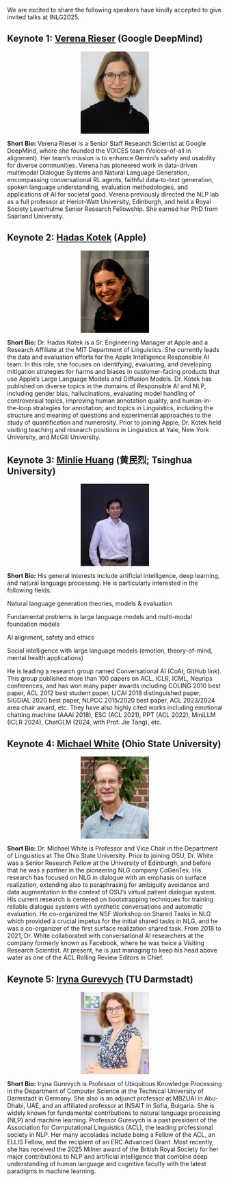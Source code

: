 We are excited to share the following speakers have kindly accepted to give invited talks at INLG2025.

## Keynote 1: [Verena Rieser](https://uk.linkedin.com/in/verena-rieser-3590b86?trk=public_post-text) (Google DeepMind)
<img src="/static/images/verena_rieser.jpg" class="rounded" style="display:block;margin: auto; height: 12rem; width: 10rem; object-fit: cover;" />
<!-- **Time:** TBA -->

<!-- **Title:** TBA -->

<!-- **Abstract:** TBA -->

**Short Bio:** Verena Rieser is a Senior Staff Research Scientist at Google DeepMind, where she founded the VOICES team (Voices-of-all in alignment). Her team’s mission is to enhance Gemini’s safety and usability for diverse communities.  Verena has pioneered work in data-driven multimodal Dialogue Systems and Natural Language Generation, encompassing conversational RL agents, faithful data-to-text generation, spoken language understanding, evaluation methodologies, and applications of AI for societal good. Verena previously directed the NLP lab as a full professor at Heriot-Watt University, Edinburgh, and held a Royal Society Leverhulme Senior Research Fellowship. She earned her PhD from Saarland University. 

## Keynote 2: [Hadas Kotek](https://www.linkedin.com/in/hadas-kotek-phd?trk=public_post-text) (Apple)
<img src="/static/images/hadas_kotek.jpg" class="rounded" style="display:block;margin: auto; height: 12rem; width: 10rem; object-fit: cover;" />

<!-- **Time:** TBA -->

<!-- **Title:** TBA -->

<!-- **Abstract:** TBA -->

**Short Bio:** Dr. Hadas Kotek is a Sr. Engineering Manager at Apple and a Research Affiliate at the MIT Department of Linguistics. She currently leads the data and evaluation efforts for the Apple Intelligence Responsible AI team. In this role, she focuses on identifying, evaluating, and developing mitigation strategies for harms and biases in customer-facing products that use Apple’s Large Language Models and Diffusion Models. Dr. Kotek has published on diverse topics in the domains of Responsible AI and NLP, including gender bias, hallucinations, evaluating model handling of controversial topics, improving human annotation quality, and human-in-the-loop strategies for annotation; and topics in Linguistics, including the structure and meaning of questions and experimental approaches to the study of quantification and numerosity. Prior to joining Apple, Dr. Kotek held visiting teaching and research positions in Linguistics at Yale, New York University, and McGill University.

## Keynote 3: [Minlie Huang](https://cn.linkedin.com/in/minlie-huang-tsinghua?trk=public_post-text) (黄民烈; Tsinghua University)
<img src="/static/images/minlie_huang.jpg" class="rounded" style="display:block;margin: auto; height: 12rem; width: 10rem; object-fit: cover;" />

<!-- **Time:** TBA -->

<!-- **Title:** TBA -->

<!-- **Abstract:** TBA -->

**Short Bio:** His general interests include artificial intelligence, deep learning, and natural language processing. He is particularly interested in the following fields:

Natural language generation theories, models & evaluation

Fundamental problems in large language models and multi-modal foundation models

AI alignment, safety and ethics

Social intelligence with large language models (emotion, theory-of-mind, mental health applications)

He is leading a research group named Conversational AI (CoAI, GitHub link). This group published more than 100 papers on ACL, ICLR, ICML, Neurips conferences, and has won many paper awards including COLING 2010 best paper, ACL 2012 best student paper, IJCAI 2018 distinguished paper, SIGDIAL 2020 best paper, NLPCC 2015/2020 best paper, ACL 2023/2024 area chair award, etc. They have also highly cited works including emotional chatting machine (AAAI 2018), ESC (ACL 2021), PPT (ACL 2022), MiniLLM (ICLR 2024), ChatGLM (2024, with Prof. Jie Tang), etc.

## Keynote 4: [Michael White](https://www.linkedin.com/in/michael-white-16546184?trk=public_post-text) (Ohio State University)
<img src="/static/images/michael_white.jpg" class="rounded" style="display:block;margin: auto; height: 12rem; width: 10rem; object-fit: cover;" />

<!-- **Time:** TBA -->

<!-- **Title:** TBA -->

<!-- **Abstract:** TBA -->

**Short Bio:** Dr. Michael White is Professor and Vice Chair in the Department of Linguistics at The Ohio State University. Prior to joining OSU, Dr. White was a Senior Research Fellow at the University of Edinburgh, and before that he was a partner in the pioneering NLG company CoGenTex. His research has focused on NLG in dialogue with an emphasis on surface realization, extending also to paraphrasing for ambiguity avoidance and data augmentation in the context of OSU’s virtual patient dialogue system. His current research is centered on bootstrapping techniques for training reliable dialogue systems with synthetic conversations and automatic evaluation. He co-organized the NSF Workshop on Shared Tasks in NLG which provided a crucial impetus for the initial shared tasks in NLG, and he was a co-organizer of the first surface realization shared task. From 2018 to 2021, Dr. White collaborated with conversational AI researchers at the company formerly known as Facebook, where he was twice a Visiting Research Scientist. At present, he is just managing to keep his head above water as one of the ACL Rolling Review Editors in Chief.

## Keynote 5: [Iryna Gurevych](https://de.linkedin.com/in/iryna-gurevych-73a46364?trk=public_post-text) (TU Darmstadt)
<img src="/static/images/iryna_gurevych.jpg" class="rounded" style="display:block;margin: auto; height: 12rem; width: 10rem; object-fit: cover;" />


<!-- **Time:** TBA -->

<!-- **Title:** TBA -->

<!-- **Abstract:** TBA -->

**Short Bio:** Iryna Gurevych is Professor of Ubiquitous Knowledge Processing in the Department of Computer Science at the Technical University of Darmstadt in Germany. She also is an adjunct professor at MBZUAI in Abu-Dhabi, UAE, and an affiliated professor at INSAIT in Sofia, Bulgaria. She is widely known for fundamental contributions to natural language processing (NLP) and machine learning. Professor Gurevych is a past president of the Association for Computational Linguistics (ACL), the leading professional society in NLP. Her many accolades include being a Fellow of the ACL, an ELLIS Fellow, and the recipient of an ERC Advanced Grant. Most recently, she has received the 2025 Milner award of the British Royal Society for her major contributions to NLP and artificial intelligence that combine deep understanding of human language and cognitive faculty with the latest paradigms in machine learning.